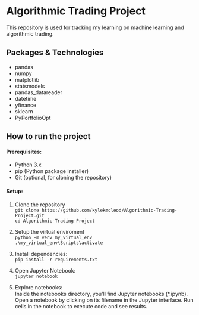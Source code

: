 # Algorithmic Trading Project

This repository is used for tracking my learning on machine learning and algorithmic trading.

## Packages & Technologies

- pandas
- numpy
- matplotlib
- statsmodels
- pandas_datareader
- datetime
- yfinance
- sklearn
- PyPortfolioOpt

## How to run the project

#### Prerequisites:
- Python 3.x
- pip (Python package installer)
- Git (optional, for cloning the repository)

#### Setup:
1. Clone the repository \
   ```git clone https://github.com/kylekmcleod/Algorithmic-Trading-Project.git```\
   ```cd Algorithmic-Trading-Project```
   
3. Setup the virtual enviroment \
   ```python -m venv my_virtual_env```\
   ```.\my_virtual_env\Scripts\activate```
   
4. Install dependencies:\
   ```pip install -r requirements.txt```
   
6. Open Jupyter Notebook:\
   ```jupyter notebook```
   
8. Explore notebooks:\
   Inside the notebooks directory, you'll find Jupyter notebooks (*.ipynb).
   Open a notebook by clicking on its filename in the Jupyter interface.
   Run cells in the notebook to execute code and see results.


